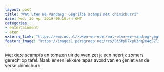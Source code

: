 ```yaml
---
layout: post
title: "Wat Eten We Vandaag: Gegrilde scampi met chimichurri"
date: Wed, 10 Apr 2019 08:16:44 GMT
categories: 
- entertainment 
- eten 
externe_link: "https://www.ad.nl/koken-en-eten/wat-eten-we-vandaag-gegrilde-scampi-met-chimichurri~a92b8643/"
feature_image: "https://images1.persgroep.net/rcs/BiSMpD7xpU3nq9e4qS7liHwem6Y/diocontent/145156968/_fitwidth/400/?appId=21791a8992982cd8da851550a453bd7f&quality=0.7"
---
```


Met deze scampi's en tomaten uit de oven zet je een heerlijk zomers gerecht op tafel. Maak er een lekkere tapas avond van en geniet van de verse chimichurri.
